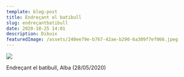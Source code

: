 ```yaml
---
template: blog-post
title: Endreçant el batibull
slug: endreçantbatibull
date: 2020-10-25 14:01
description: Dibuix
featuredImage: /assets/240ee79e-b767-42ae-b290-6a309f7ef066.jpeg
---
```

![](/assets/240ee79e-b767-42ae-b290-6a309f7ef066.jpeg)

Endreçant el batibull, Alba (28/05/2020)
